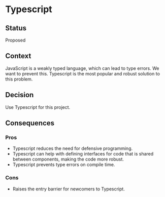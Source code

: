 # Typescript

## Status

Proposed

## Context

JavaScript is a weakly typed language, which can lead to type errors. We want to prevent this. Typescript is the most popular and robust solution to this problem.

## Decision

Use Typescript for this project.

## Consequences

### Pros

- Typescript reduces the need for defensive programming.
- Typescript can help with defining interfaces for code that is shared between components, making the code more robust.
- Typescript prevents type errors on compile time.

### Cons

- Raises the entry barrier for newcomers to Typescript.
